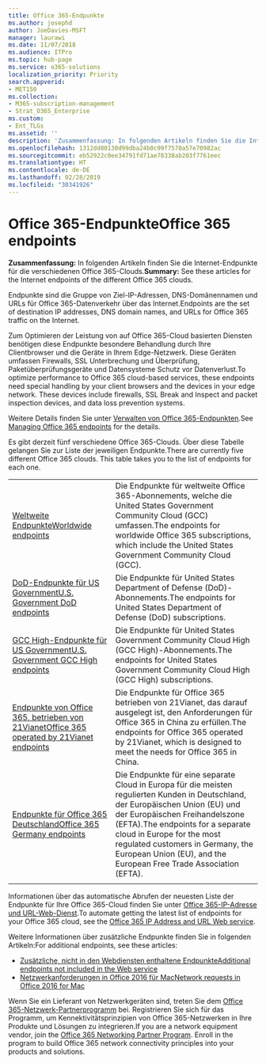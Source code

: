 ```yaml
---
title: Office 365-Endpunkte
ms.author: josephd
author: JoeDavies-MSFT
manager: laurawi
ms.date: 11/07/2018
ms.audience: ITPro
ms.topic: hub-page
ms.service: o365-solutions
localization_priority: Priority
search.appverid:
- MET150
ms.collection:
- M365-subscription-management
- Strat_O365_Enterprise
ms.custom:
- Ent_TLGs
ms.assetid: ''
description: 'Zusammenfassung: In folgenden Artikeln finden Sie die Internet-Endpunkte für die verschiedenen Office 365-Clouds.'
ms.openlocfilehash: 1312dd80130d99dba24b0c99f7570a57e70982ac
ms.sourcegitcommit: eb52922c0ee34791fd71ae78338ab203f7761eec
ms.translationtype: HT
ms.contentlocale: de-DE
ms.lasthandoff: 02/28/2019
ms.locfileid: "30341926"
---
```

# <a name="office-365-endpoints"></a><span data-ttu-id="1d2a4-103">Office 365-Endpunkte</span><span class="sxs-lookup"><span data-stu-id="1d2a4-103">Office 365 endpoints</span></span>

<span data-ttu-id="1d2a4-104">**Zusammenfassung:** In folgenden Artikeln finden Sie die Internet-Endpunkte für die verschiedenen Office 365-Clouds.</span><span class="sxs-lookup"><span data-stu-id="1d2a4-104">**Summary:** See these articles for the Internet endpoints of the different Office 365 clouds.</span></span>
  
<span data-ttu-id="1d2a4-105">Endpunkte sind die Gruppe von Ziel-IP-Adressen, DNS-Domänennamen und URLs für Office 365-Datenverkehr über das Internet.</span><span class="sxs-lookup"><span data-stu-id="1d2a4-105">Endpoints are the set of destination IP addresses, DNS domain names, and URLs for Office 365 traffic on the Internet.</span></span> 

<span data-ttu-id="1d2a4-p101">Zum Optimieren der Leistung von auf Office 365-Cloud basierten Diensten benötigen diese Endpunkte besondere Behandlung durch Ihre Clientbrowser und die Geräte in Ihrem Edge-Netzwerk. Diese Geräten umfassen Firewalls, SSL Unterbrechung und Überprüfung, Paketüberprüfungsgeräte und Datensysteme Schutz vor Datenverlust.</span><span class="sxs-lookup"><span data-stu-id="1d2a4-p101">To optimize performance to Office 365 cloud-based services, these endpoints need special handling by your client browsers and the devices in your edge network. These devices include firewalls, SSL Break and Inspect and packet inspection devices, and data loss prevention systems.</span></span>

<span data-ttu-id="1d2a4-108">Weitere Details finden Sie unter [ Verwalten von Office 365-Endpunkten](managing-office-365-endpoints.md).</span><span class="sxs-lookup"><span data-stu-id="1d2a4-108">See [Managing Office 365 endpoints](managing-office-365-endpoints.md) for the details.</span></span>

<span data-ttu-id="1d2a4-p102">Es gibt derzeit fünf verschiedene Office 365-Clouds. Über diese Tabelle gelangen Sie zur Liste der jeweiligen Endpunkte.</span><span class="sxs-lookup"><span data-stu-id="1d2a4-p102">There are currently five different Office 365 clouds. This table takes you to the list of endpoints for each one.</span></span>

|||
|:-------|:-----|
| [<span data-ttu-id="1d2a4-111">Weltweite Endpunkte</span><span class="sxs-lookup"><span data-stu-id="1d2a4-111">Worldwide endpoints</span></span>](urls-and-ip-address-ranges.md) | <span data-ttu-id="1d2a4-112">Die Endpunkte für weltweite Office 365-Abonnements, welche die United States Government Community Cloud (GCC) umfassen.</span><span class="sxs-lookup"><span data-stu-id="1d2a4-112">The endpoints for worldwide Office 365 subscriptions, which include the United States Government Community Cloud (GCC).</span></span> |
| [<span data-ttu-id="1d2a4-113">DoD-Endpunkte für US Government</span><span class="sxs-lookup"><span data-stu-id="1d2a4-113">U.S. Government DoD endpoints</span></span>](office-365-u-s-government-dod-endpoints.md) | <span data-ttu-id="1d2a4-114">Die Endpunkte für United States Department of Defense (DoD)-Abonnements.</span><span class="sxs-lookup"><span data-stu-id="1d2a4-114">The endpoints for United States Department of Defense (DoD) subscriptions.</span></span> |
| [<span data-ttu-id="1d2a4-115">GCC High-Endpunkte für US Government</span><span class="sxs-lookup"><span data-stu-id="1d2a4-115">U.S. Government GCC High endpoints</span></span>](office-365-u-s-government-gcc-high-endpoints.md) | <span data-ttu-id="1d2a4-116">Die Endpunkte für United States Government Community Cloud High (GCC High)-Abonnements.</span><span class="sxs-lookup"><span data-stu-id="1d2a4-116">The endpoints for United States Government Community Cloud High (GCC High) subscriptions.</span></span> |
| [<span data-ttu-id="1d2a4-117">Endpunkte von Office 365, betrieben von 21Vianet</span><span class="sxs-lookup"><span data-stu-id="1d2a4-117">Office 365 operated by 21Vianet endpoints</span></span>](urls-and-ip-address-ranges-21vianet.md) | <span data-ttu-id="1d2a4-118">Die Endpunkte für Office 365 betrieben von 21Vianet, das darauf ausgelegt ist, den Anforderungen für Office 365 in China zu erfüllen.</span><span class="sxs-lookup"><span data-stu-id="1d2a4-118">The endpoints for Office 365 operated by 21Vianet, which is designed to meet the needs for Office 365 in China.</span></span> |
| [<span data-ttu-id="1d2a4-119">Endpunkte für Office 365 Deutschland</span><span class="sxs-lookup"><span data-stu-id="1d2a4-119">Office 365 Germany endpoints</span></span>](office-365-germany-endpoints.md) | <span data-ttu-id="1d2a4-120">Die Endpunkte für eine separate Cloud in Europa für die meisten regulierten Kunden in Deutschland, der Europäischen Union (EU) und der Europäischen Freihandelszone (EFTA).</span><span class="sxs-lookup"><span data-stu-id="1d2a4-120">The endpoints for a separate cloud in Europe for the most regulated customers in Germany, the European Union (EU), and the European Free Trade Association (EFTA).</span></span> |
|||

<span data-ttu-id="1d2a4-121">Informationen über das automatische Abrufen der neuesten Liste der Endpunkte für Ihre Office 365-Cloud finden Sie unter [Office 365-IP-Adresse und URL-Web-Dienst](office-365-ip-web-service.md).</span><span class="sxs-lookup"><span data-stu-id="1d2a4-121">To automate getting the latest list of endpoints for your Office 365 cloud, see the [Office 365 IP Address and URL Web service](office-365-ip-web-service.md).</span></span>

<span data-ttu-id="1d2a4-122">Weitere Informationen über zusätzliche Endpunkte finden Sie in folgenden Artikeln:</span><span class="sxs-lookup"><span data-stu-id="1d2a4-122">For additional endpoints, see these articles:</span></span>

- [<span data-ttu-id="1d2a4-123">Zusätzliche, nicht in den Webdiensten enthaltene Endpunkte</span><span class="sxs-lookup"><span data-stu-id="1d2a4-123">Additional endpoints not included in the Web service</span></span>](additional-office365-ip-addresses-and-urls.md)
- [<span data-ttu-id="1d2a4-124">Netzwerkanforderungen in Office 2016 für Mac</span><span class="sxs-lookup"><span data-stu-id="1d2a4-124">Network requests in Office 2016 for Mac</span></span>](network-requests-in-office-2016-for-mac.md)

<span data-ttu-id="1d2a4-p103">Wenn Sie ein Lieferant von Netzwerkgeräten sind, treten Sie dem [Office 365-Netzwerk-Partnerprogramm](office-365-networking-partner-program.md) bei. Registrieren Sie sich für das Programm, um Kennektivitätsprinzipien von Office 365-Netzwerken in Ihre Produkte und Lösungen zu integrieren.</span><span class="sxs-lookup"><span data-stu-id="1d2a4-p103">If you are a network equipment vendor, join the [Office 365 Networking Partner Program](office-365-networking-partner-program.md). Enroll in the program to build Office 365 network connectivity principles into your products and solutions.</span></span> 
